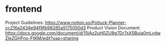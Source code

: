 # frontend

Project Guidelines: https://www.notion.so/Potluck-Planner-cc216a2434e94f9fb98285a5175050d3
Product Vision Document: https://docs.google.com/document/d/15jAz2uH0ZU8g7Dr7sX5Buia0mLydwZIeZGHFno-FtKM/edit?usp=sharing

